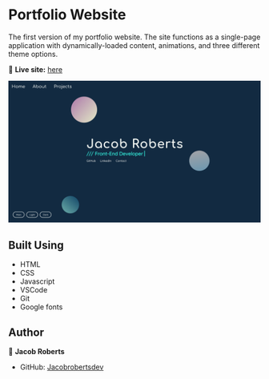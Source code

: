 # Portfolio Website

The first version of my portfolio website. The site functions as a single-page application with dynamically-loaded content, animations, and three different theme options.

🔗 **Live site:** [here](https://jacobrobertsdev.github.io/portfolio-website/)

<img src="Images/portfolio-screenshot.png" width="600px" alt="Screenshot">

## Built Using

- HTML
- CSS
- Javascript
- VSCode
- Git
- Google fonts

## Author

👤 **Jacob Roberts**

- GitHub: [Jacobrobertsdev](https://github.com/jacobrobertsdev)
